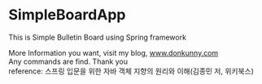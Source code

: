 # SimpleBoardApp
This is Simple Bulletin Board using Spring framework

More Information you want, visit my blog, www.donkunny.com<br>
Any commands are find. Thank you<br>
reference: 스프링 입문을 위한 자바 객체 지향의 원리와 이해(김종민 저, 위키북스)
